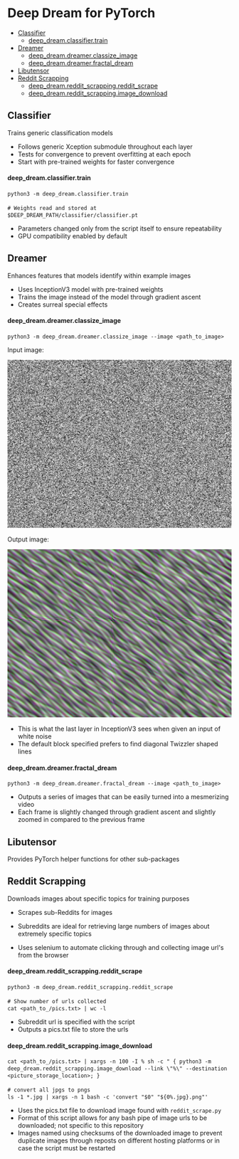 # Deep Dream for PyTorch

* [Classifier](#classifier)
    - [deep_dream.classifier.train](#deep-dreamclassifiertrain)
* [Dreamer](#dreamer)
    - [deep_dream.dreamer.classize_image](#deep-dreamdreamerclassize-image)
    - [deep_dream.dreamer.fractal_dream](#deep-dreamdreamerfractal-dream)
* [Libutensor](#libutensor)
* [Reddit Scrapping](#reddit-scrapping)
    - [deep_dream.reddit_scrapping.reddit_scrape](#deep-dreamreddit-scrappingreddit-scrape)
    - [deep_dream.reddit_scrapping.image_download](#deep-dreamreddit-scrappingimage-download)

## Classifier

Trains generic classification models

- Follows generic Xception submodule throughout each layer
- Tests for convergence to prevent overfitting at each epoch
- Start with pre-trained weights for faster convergence

#### deep_dream.classifier.train

```
python3 -m deep_dream.classifier.train

# Weights read and stored at
$DEEP_DREAM_PATH/classifier/classifier.pt
```

- Parameters changed only from the script itself to ensure repeatability
- GPU compatibility enabled by default

## Dreamer

Enhances features that models identify within example images

- Uses InceptionV3 model with pre-trained weights
- Trains the image instead of the model through gradient ascent
- Creates surreal special effects

#### deep_dream.dreamer.classize_image

```
python3 -m deep_dream.dreamer.classize_image --image <path_to_image>
```

Input image:

![white_noise](./readme_images/white_noise.png)

Output image:

![white_noise_interpretted](./readme_images/white_noise_interpretted.png)

- This is what the last layer in InceptionV3 sees when given an input of white noise
- The default block specified prefers to find diagonal Twizzler shaped lines

#### deep_dream.dreamer.fractal_dream

```
python3 -m deep_dream.dreamer.fractal_dream --image <path_to_image>
```

- Outputs a series of images that can be easily turned into a mesmerizing video
- Each frame is slightly changed through gradient ascent and slightly zoomed in compared to the previous frame

## Libutensor

Provides PyTorch helper functions for other sub-packages

## Reddit Scrapping

Downloads images about specific topics for training purposes

- Scrapes sub-Reddits for images
- Subreddits are ideal for retrieving large numbers of images about extremely specific topics

- Uses selenium to automate clicking through and collecting image url's from the browser

#### deep_dream.reddit_scrapping.reddit_scrape

```
python3 -m deep_dream.reddit_scrapping.reddit_scrape

# Show number of urls collected
cat <path_to_/pics.txt> | wc -l
```

- Subreddit url is specified with the script
- Outputs a pics.txt file to store the urls

#### deep_dream.reddit_scrapping.image_download

```
cat <path_to_/pics.txt> | xargs -n 100 -I % sh -c " { python3 -m deep_dream.reddit_scrapping.image_download --link \"%\" --destination <picture_storage_location>; }

# convert all jpgs to pngs
ls -1 *.jpg | xargs -n 1 bash -c 'convert "$0" "${0%.jpg}.png"'
```

- Uses the pics.txt file to download image found with `reddit_scrape.py`
- Format of this script allows for any bash pipe of image urls to be downloaded; not specific to this repository
- Images named using checksums of the downloaded image to prevent duplicate images through reposts on different hosting platforms or in case the script must be restarted

